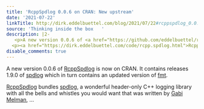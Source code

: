 ```yaml
---
title: 'RcppSpdlog 0.0.6 on CRAN: New upstream'
date: '2021-07-22'
linkTitle: http://dirk.eddelbuettel.com/blog/2021/07/22#rcppspdlog_0.0.6
source: 'Thinking inside the box   '
description: |2-
   <p>A new version 0.0.6 of <a href="https://github.com/eddelbuettel/rcppspdlog">RcppSpdlog</a> is now on CRAN. It contains releases 1.9.0 of <a href="https://github.com/gabime/spdlog">spdlog</a> which in turn contains an updated version of <a href="https://github.com/fmtlib/fmt">fmt</a>.</p>
  <p><a href="https://dirk.eddelbuettel.com/code/rcpp.spdlog.html">RcppSpdlog</a> bundles <a href="https://github.com/gabime/spdlog">spdlog</a>, a wonderful header-only C++ logging library with all the bells and whistles you would want that was written by <a href="https://github.com/gabime">Gabi Melman</a>,  ...
disable_comments: true
---
```

 <p>A new version 0.0.6 of <a href="https://github.com/eddelbuettel/rcppspdlog">RcppSpdlog</a> is now on CRAN. It contains releases 1.9.0 of <a href="https://github.com/gabime/spdlog">spdlog</a> which in turn contains an updated version of <a href="https://github.com/fmtlib/fmt">fmt</a>.</p>
<p><a href="https://dirk.eddelbuettel.com/code/rcpp.spdlog.html">RcppSpdlog</a> bundles <a href="https://github.com/gabime/spdlog">spdlog</a>, a wonderful header-only C++ logging library with all the bells and whistles you would want that was written by <a href="https://github.com/gabime">Gabi Melman</a>,  ...